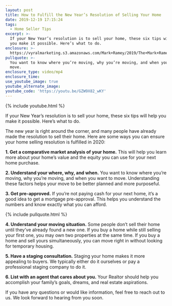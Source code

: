 ```yaml
---
layout: post
title: How to Fulfill the New Year’s Resolution of Selling Your Home
date: 2019-12-19 17:15:24
tags:
  - Home Seller Tips
excerpt: >-
  If your New Year’s resolution is to sell your home, these six tips will help
  you make it possible. Here’s what to do.
enclosure: >-
  https://vyralmarketing.s3.amazonaws.com/Mark+Ramey/2019/The+Mark+Ramey+Group-+%5B17-24%5D+_+New+Years+Resolution.mp4
pullquote: >-
  You want to know where you’re moving, why you’re moving, and when you want to
  move.
enclosure_type: video/mp4
enclosure_time:
use_youtube_image: true
youtube_alternate_image:
youtube_code: 'https://youtu.be/GZW9X82_wKY'
---
```


{% include youtube.html %}

If your New Year’s resolution is to sell your home, these six tips will help you make it possible. Here’s what to do.

The new year is right around the corner, and many people have already made the resolution to sell their home. Here are some ways you can ensure your home selling resolution is fulfilled in 2020:

**1\. Get a comparative market analysis of your home.** This will help you learn more about your home’s value and the equity you can use for your next home purchase.

**2\. Understand your where, why, and when.** You want to know where you’re moving, why you’re moving, and when you want to move. Understanding these factors helps your move to be better planned and more purposeful.

**3\. Get pre-approved.** If you’re not paying cash for your next home, it’s a good idea to get a mortgage pre-approval. This helps you understand the numbers and know exactly what you can afford.

{% include pullquote.html %}

**4\. Understand your moving situation.** Some people don’t sell their home until they’ve already found a new one. If you buy a home while still selling your first one, you may own two properties at the same time. If you buy a home and sell yours simultaneously, you can move right in without looking for temporary housing.

**5\. Have a staging consultation.** Staging your home makes it more appealing to buyers. We typically either do it ourselves or pay a professional staging company to do it.

**6\. List with an agent that cares about you.** Your Realtor should help you accomplish your family’s goals, dreams, and real estate aspirations.

If you have any questions or would like information, feel free to reach out to us. We look forward to hearing from you soon.